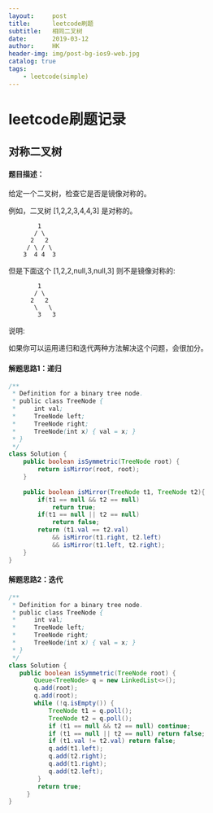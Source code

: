 ```yaml
---
layout:     post
title:      leetcode刷题
subtitle:   相同二叉树
date:       2019-03-12
author:     HK
header-img: img/post-bg-ios9-web.jpg
catalog: true
tags:
    - leetcode(simple)
---
```

# leetcode刷题记录
## 对称二叉树

#### 题目描述：
给定一个二叉树，检查它是否是镜像对称的。

例如，二叉树 [1,2,2,3,4,4,3] 是对称的。

            1
           / \
          2   2
         / \ / \
        3  4 4  3
但是下面这个 [1,2,2,null,3,null,3] 则不是镜像对称的:

            1
           / \
          2   2
           \   \
            3   3
说明:

如果你可以运用递归和迭代两种方法解决这个问题，会很加分。

#### 解题思路1：递归
```java
/**
 * Definition for a binary tree node.  
 * public class TreeNode {  
 *     int val;  
 *     TreeNode left;  
 *     TreeNode right;  
 *     TreeNode(int x) { val = x; }  
 * }  
 */  
class Solution {
    public boolean isSymmetric(TreeNode root) {
        return isMirror(root, root);
    }
    
    public boolean isMirror(TreeNode t1, TreeNode t2){
        if(t1 == null && t2 == null)
            return true;
        if(t1 == null || t2 == null)
            return false;
        return (t1.val == t2.val)
            && isMirror(t1.right, t2.left)
            && isMirror(t1.left, t2.right);
    }
}
```

#### 解题思路2：迭代
```java
/**
 * Definition for a binary tree node.
 * public class TreeNode {
 *     int val;
 *     TreeNode left;
 *     TreeNode right;
 *     TreeNode(int x) { val = x; }
 * }
 */
class Solution {
   public boolean isSymmetric(TreeNode root) {
       Queue<TreeNode> q = new LinkedList<>();
       q.add(root);
       q.add(root);
       while (!q.isEmpty()) {
           TreeNode t1 = q.poll();
           TreeNode t2 = q.poll();
           if (t1 == null && t2 == null) continue;
           if (t1 == null || t2 == null) return false;
           if (t1.val != t2.val) return false;
           q.add(t1.left);
           q.add(t2.right);
           q.add(t1.right);
           q.add(t2.left);
        }
        return true;
     }
}
```
